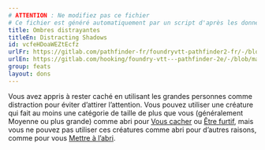 ```yaml
---
# ATTENTION : Ne modifiez pas ce fichier
# Ce fichier est généré automatiquement par un script d'après les données du module Foundry VTT officiel et de sa traduction
title: Ombres distrayantes
titleEn: Distracting Shadows
id: vcfeHDoaWEZtEcfz
urlFr: https://gitlab.com/pathfinder-fr/foundryvtt-pathfinder2-fr/-/blob/master/data/feats/vcfeHDoaWEZtEcfz.htm
urlEn: https://gitlab.com/hooking/foundry-vtt---pathfinder-2e/-/blob/master/packs/data/feats.db/distracting-shadows.json
group: feats
layout: dons
---
```

Vous avez appris à rester caché en utilisant les grandes personnes comme distraction pour éviter d’attirer l’attention. Vous pouvez utiliser une créature qui fait au moins une catégorie de taille de plus que vous (généralement Moyenne ou plus grande) comme abri pour [Vous cacher](../actions/se-cacher.md) ou [Être furtif](../actions/être-furtif.md), mais vous ne pouvez pas utiliser ces créatures comme abri pour d’autres raisons, comme pour vous [Mettre à l’abri](../actions/mise-à-l-abri.md).


